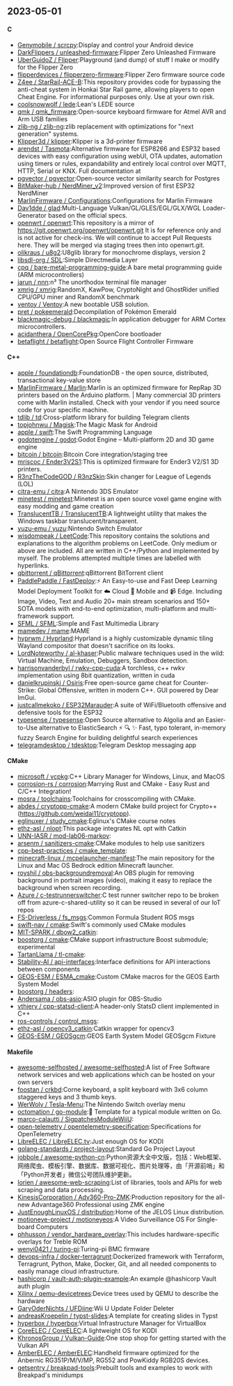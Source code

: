 ## 2023-05-01

#### C
* [Genymobile / scrcpy](https://github.com/Genymobile/scrcpy):Display and control your Android device
* [DarkFlippers / unleashed-firmware](https://github.com/DarkFlippers/unleashed-firmware):Flipper Zero Unleashed Firmware
* [UberGuidoZ / Flipper](https://github.com/UberGuidoZ/Flipper):Playground (and dump) of stuff I make or modify for the Flipper Zero
* [flipperdevices / flipperzero-firmware](https://github.com/flipperdevices/flipperzero-firmware):Flipper Zero firmware source code
* [Z4ee / StarRail-ACE-B](https://github.com/Z4ee/StarRail-ACE-B):This repository provides code for bypassing the anti-cheat system in Honkai Star Rail game, allowing players to open Cheat Engine. For informational purposes only. Use at your own risk.
* [coolsnowwolf / lede](https://github.com/coolsnowwolf/lede):Lean's LEDE source
* [qmk / qmk_firmware](https://github.com/qmk/qmk_firmware):Open-source keyboard firmware for Atmel AVR and Arm USB families
* [zlib-ng / zlib-ng](https://github.com/zlib-ng/zlib-ng):zlib replacement with optimizations for "next generation" systems.
* [Klipper3d / klipper](https://github.com/Klipper3d/klipper):Klipper is a 3d-printer firmware
* [arendst / Tasmota](https://github.com/arendst/Tasmota):Alternative firmware for ESP8266 and ESP32 based devices with easy configuration using webUI, OTA updates, automation using timers or rules, expandability and entirely local control over MQTT, HTTP, Serial or KNX. Full documentation at
* [pgvector / pgvector](https://github.com/pgvector/pgvector):Open-source vector similarity search for Postgres
* [BitMaker-hub / NerdMiner_v2](https://github.com/BitMaker-hub/NerdMiner_v2):Improved version of first ESP32 NerdMiner
* [MarlinFirmware / Configurations](https://github.com/MarlinFirmware/Configurations):Configurations for Marlin Firmware
* [Dav1dde / glad](https://github.com/Dav1dde/glad):Multi-Language Vulkan/GL/GLES/EGL/GLX/WGL Loader-Generator based on the official specs.
* [openwrt / openwrt](https://github.com/openwrt/openwrt):This repository is a mirror of https://git.openwrt.org/openwrt/openwrt.git It is for reference only and is not active for check-ins. We will continue to accept Pull Requests here. They will be merged via staging trees then into openwrt.git.
* [olikraus / u8g2](https://github.com/olikraus/u8g2):U8glib library for monochrome displays, version 2
* [libsdl-org / SDL](https://github.com/libsdl-org/SDL):Simple Directmedia Layer
* [cpq / bare-metal-programming-guide](https://github.com/cpq/bare-metal-programming-guide):A bare metal programming guide (ARM microcontrollers)
* [jarun / nnn](https://github.com/jarun/nnn):n³ The unorthodox terminal file manager
* [xmrig / xmrig](https://github.com/xmrig/xmrig):RandomX, KawPow, CryptoNight and GhostRider unified CPU/GPU miner and RandomX benchmark
* [ventoy / Ventoy](https://github.com/ventoy/Ventoy):A new bootable USB solution.
* [pret / pokeemerald](https://github.com/pret/pokeemerald):Decompilation of Pokémon Emerald
* [blackmagic-debug / blackmagic](https://github.com/blackmagic-debug/blackmagic):In application debugger for ARM Cortex microcontrollers.
* [acidanthera / OpenCorePkg](https://github.com/acidanthera/OpenCorePkg):OpenCore bootloader
* [betaflight / betaflight](https://github.com/betaflight/betaflight):Open Source Flight Controller Firmware

#### C++
* [apple / foundationdb](https://github.com/apple/foundationdb):FoundationDB - the open source, distributed, transactional key-value store
* [MarlinFirmware / Marlin](https://github.com/MarlinFirmware/Marlin):Marlin is an optimized firmware for RepRap 3D printers based on the Arduino platform. | Many commercial 3D printers come with Marlin installed. Check with your vendor if you need source code for your specific machine.
* [tdlib / td](https://github.com/tdlib/td):Cross-platform library for building Telegram clients
* [topjohnwu / Magisk](https://github.com/topjohnwu/Magisk):The Magic Mask for Android
* [apple / swift](https://github.com/apple/swift):The Swift Programming Language
* [godotengine / godot](https://github.com/godotengine/godot):Godot Engine – Multi-platform 2D and 3D game engine
* [bitcoin / bitcoin](https://github.com/bitcoin/bitcoin):Bitcoin Core integration/staging tree
* [mriscoc / Ender3V2S1](https://github.com/mriscoc/Ender3V2S1):This is optimized firmware for Ender3 V2/S1 3D printers.
* [R3nzTheCodeGOD / R3nzSkin](https://github.com/R3nzTheCodeGOD/R3nzSkin):Skin changer for League of Legends (LOL)
* [citra-emu / citra](https://github.com/citra-emu/citra):A Nintendo 3DS Emulator
* [minetest / minetest](https://github.com/minetest/minetest):Minetest is an open source voxel game engine with easy modding and game creation
* [TranslucentTB / TranslucentTB](https://github.com/TranslucentTB/TranslucentTB):A lightweight utility that makes the Windows taskbar translucent/transparent.
* [yuzu-emu / yuzu](https://github.com/yuzu-emu/yuzu):Nintendo Switch Emulator
* [wisdompeak / LeetCode](https://github.com/wisdompeak/LeetCode):This repository contains the solutions and explanations to the algorithm problems on LeetCode. Only medium or above are included. All are written in C++/Python and implemented by myself. The problems attempted multiple times are labelled with hyperlinks.
* [qbittorrent / qBittorrent](https://github.com/qbittorrent/qBittorrent):qBittorrent BitTorrent client
* [PaddlePaddle / FastDeploy](https://github.com/PaddlePaddle/FastDeploy):⚡️
An Easy-to-use and Fast Deep Learning Model Deployment Toolkit for
☁️
Cloud
📱
Mobile and
📹
Edge. Including Image, Video, Text and Audio 20+ main stream scenarios and 150+ SOTA models with end-to-end optimization, multi-platform and multi-framework support.
* [SFML / SFML](https://github.com/SFML/SFML):Simple and Fast Multimedia Library
* [mamedev / mame](https://github.com/mamedev/mame):MAME
* [hyprwm / Hyprland](https://github.com/hyprwm/Hyprland):Hyprland is a highly customizable dynamic tiling Wayland compositor that doesn't sacrifice on its looks.
* [LordNoteworthy / al-khaser](https://github.com/LordNoteworthy/al-khaser):Public malware techniques used in the wild: Virtual Machine, Emulation, Debuggers, Sandbox detection.
* [harrisonvanderbyl / rwkv-cpp-cuda](https://github.com/harrisonvanderbyl/rwkv-cpp-cuda):A torchless, c++ rwkv implementation using 8bit quantization, written in cuda
* [danielkrupinski / Osiris](https://github.com/danielkrupinski/Osiris):Free open-source game cheat for Counter-Strike: Global Offensive, written in modern C++. GUI powered by Dear ImGui.
* [justcallmekoko / ESP32Marauder](https://github.com/justcallmekoko/ESP32Marauder):A suite of WiFi/Bluetooth offensive and defensive tools for the ESP32
* [typesense / typesense](https://github.com/typesense/typesense):Open Source alternative to Algolia and an Easier-to-Use alternative to ElasticSearch
⚡
🔍
✨
Fast, typo tolerant, in-memory fuzzy Search Engine for building delightful search experiences
* [telegramdesktop / tdesktop](https://github.com/telegramdesktop/tdesktop):Telegram Desktop messaging app

#### CMake
* [microsoft / vcpkg](https://github.com/microsoft/vcpkg):C++ Library Manager for Windows, Linux, and MacOS
* [corrosion-rs / corrosion](https://github.com/corrosion-rs/corrosion):Marrying Rust and CMake - Easy Rust and C/C++ Integration!
* [mosra / toolchains](https://github.com/mosra/toolchains):Toolchains for crosscompiling with CMake.
* [abdes / cryptopp-cmake](https://github.com/abdes/cryptopp-cmake):A modern CMake build project for Crypto++ (https://github.com/weidai11/cryptopp).
* [eglinuxer / study_cmake](https://github.com/eglinuxer/study_cmake):Eglinux's CMake course notes
* [ethz-asl / nlopt](https://github.com/ethz-asl/nlopt):This package integrates NL opt with Catkin
* [UNN-IASR / mod-lab06-markov](https://github.com/UNN-IASR/mod-lab06-markov):
* [arsenm / sanitizers-cmake](https://github.com/arsenm/sanitizers-cmake):CMake modules to help use sanitizers
* [cpp-best-practices / cmake_template](https://github.com/cpp-best-practices/cmake_template):
* [minecraft-linux / mcpelauncher-manifest](https://github.com/minecraft-linux/mcpelauncher-manifest):The main repository for the Linux and Mac OS Bedrock edition Minecraft launcher.
* [royshil / obs-backgroundremoval](https://github.com/royshil/obs-backgroundremoval):An OBS plugin for removing background in portrait images (video), making it easy to replace the background when screen recording.
* [Azure / c-testrunnerswitcher](https://github.com/Azure/c-testrunnerswitcher):C test runner switcher repo to be broken off from azure-c-shared-utility so it can be reused in several of our IoT repos
* [FS-Driverless / fs_msgs](https://github.com/FS-Driverless/fs_msgs):Common Formula Student ROS msgs
* [swift-nav / cmake](https://github.com/swift-nav/cmake):Swift's commonly used CMake modules
* [MIT-SPARK / dbow2_catkin](https://github.com/MIT-SPARK/dbow2_catkin):
* [boostorg / cmake](https://github.com/boostorg/cmake):CMake support infrastructure Boost submodule; experimental
* [TartanLlama / tl-cmake](https://github.com/TartanLlama/tl-cmake):
* [Stability-AI / api-interfaces](https://github.com/Stability-AI/api-interfaces):Interface definitions for API interactions between components
* [GEOS-ESM / ESMA_cmake](https://github.com/GEOS-ESM/ESMA_cmake):Custom CMake macros for the GEOS Earth System Model
* [boostorg / headers](https://github.com/boostorg/headers):
* [Andersama / obs-asio](https://github.com/Andersama/obs-asio):ASIO plugin for OBS-Studio
* [vthiery / cpp-statsd-client](https://github.com/vthiery/cpp-statsd-client):A header-only StatsD client implemented in C++
* [ros-controls / control_msgs](https://github.com/ros-controls/control_msgs):
* [ethz-asl / opencv3_catkin](https://github.com/ethz-asl/opencv3_catkin):Catkin wrapper for opencv3
* [GEOS-ESM / GEOSgcm](https://github.com/GEOS-ESM/GEOSgcm):GEOS Earth System Model GEOSgcm Fixture

#### Makefile
* [awesome-selfhosted / awesome-selfhosted](https://github.com/awesome-selfhosted/awesome-selfhosted):A list of Free Software network services and web applications which can be hosted on your own servers
* [foostan / crkbd](https://github.com/foostan/crkbd):Corne keyboard, a split keyboard with 3x6 column staggered keys and 3 thumb keys.
* [WerWolv / Tesla-Menu](https://github.com/WerWolv/Tesla-Menu):The Nintendo Switch overlay menu
* [octomation / go-module](https://github.com/octomation/go-module):🧩
Template for a typical module written on Go.
* [marco-calautti / SigpatchesModuleWiiU](https://github.com/marco-calautti/SigpatchesModuleWiiU):
* [open-telemetry / opentelemetry-specification](https://github.com/open-telemetry/opentelemetry-specification):Specifications for OpenTelemetry
* [LibreELEC / LibreELEC.tv](https://github.com/LibreELEC/LibreELEC.tv):Just enough OS for KODI
* [golang-standards / project-layout](https://github.com/golang-standards/project-layout):Standard Go Project Layout
* [jobbole / awesome-python-cn](https://github.com/jobbole/awesome-python-cn):Python资源大全中文版，包括：Web框架、网络爬虫、模板引擎、数据库、数据可视化、图片处理等，由「开源前哨」和「Python开发者」微信公号团队维护更新。
* [lorien / awesome-web-scraping](https://github.com/lorien/awesome-web-scraping):List of libraries, tools and APIs for web scraping and data processing.
* [KinesisCorporation / Adv360-Pro-ZMK](https://github.com/KinesisCorporation/Adv360-Pro-ZMK):Production repository for the all-new Advantage360 Professional using ZMK engine
* [JustEnoughLinuxOS / distribution](https://github.com/JustEnoughLinuxOS/distribution):Home of the JELOS Linux distribution.
* [motioneye-project / motioneyeos](https://github.com/motioneye-project/motioneyeos):A Video Surveillance OS For Single-board Computers
* [phhusson / vendor_hardware_overlay](https://github.com/phhusson/vendor_hardware_overlay):This includes hardware-specific overlays for Treble ROM
* [wenyi0421 / turing-pi](https://github.com/wenyi0421/turing-pi):Turing-pi BMC firmware
* [devops-infra / docker-terragrunt](https://github.com/devops-infra/docker-terragrunt):Dockerized framework with Terraform, Terragrunt, Python, Make, Docker, Git, and all needed components to easily manage cloud infrastructure.
* [hashicorp / vault-auth-plugin-example](https://github.com/hashicorp/vault-auth-plugin-example):An example @hashicorp Vault auth plugin
* [Xilinx / qemu-devicetrees](https://github.com/Xilinx/qemu-devicetrees):Device trees used by QEMU to describe the hardware
* [GaryOderNichts / UFDiine](https://github.com/GaryOderNichts/UFDiine):Wii U Update Folder Deleter
* [andreasKroepelin / typst-slides](https://github.com/andreasKroepelin/typst-slides):A template for creating slides in Typst
* [hyperbox / hyperbox](https://github.com/hyperbox/hyperbox):Virtual Infrastructure Manager for VirtualBox
* [CoreELEC / CoreELEC](https://github.com/CoreELEC/CoreELEC):A lightweight OS for KODI
* [KhronosGroup / Vulkan-Guide](https://github.com/KhronosGroup/Vulkan-Guide):One stop shop for getting started with the Vulkan API
* [AmberELEC / AmberELEC](https://github.com/AmberELEC/AmberELEC):Handheld firmware optimized for the Anbernic RG351P/M/V/MP, RG552 and PowKiddy RGB20S devices.
* [getsentry / breakpad-tools](https://github.com/getsentry/breakpad-tools):Prebuilt tools and examples to work with Breakpad's minidumps
